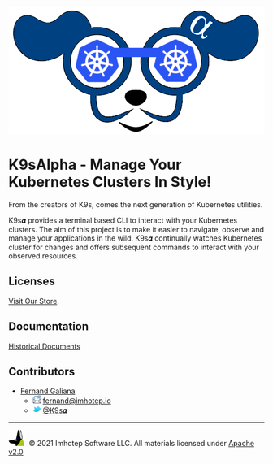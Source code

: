 <img src="assets/k9sa_blue_300.png" alt="k9salpha">

# K9sAlpha - Manage Your Kubernetes Clusters In Style!

From the creators of K9s, comes the next generation of Kubernetes utilities.

K9s𝜶 provides a terminal based CLI to interact with your Kubernetes clusters.
The aim of this project is to make it easier to navigate, observe and manage
your applications in the wild. K9s𝜶 continually watches Kubernetes cluster
for changes and offers subsequent commands to interact with your observed resources.

## Licenses

[Visit Our Store](https://k9salpha.myshopify.com).

## Documentation

[Historical Documents](https://k9salpha.io)

## Contributors

* [Fernand Galiana](https://github.com/imhotepio)
  * <img src="assets/mail.png" width="16" height="auto" alt="email"/>  fernand@imhotep.io
  * <img src="assets/twitter.png" width="16" height="auto" alt="twitter"/> [@K9s𝜶](https://twitter.com/k9salpha?lang=en)

<hr/>

<img src="assets/imhotep_logo.png" width="32" height="auto" alt="Imhotep"/> &nbsp;© 2021 Imhotep Software LLC. All materials licensed under [Apache v2.0](http://www.apache.org/licenses/LICENSE-2.0)
